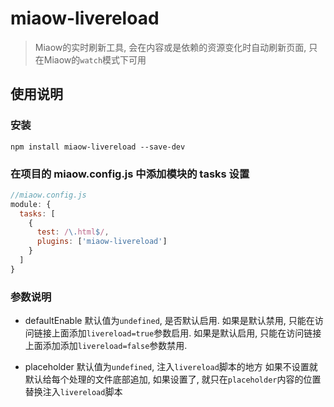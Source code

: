 # miaow-livereload

> Miaow的实时刷新工具, 会在内容或是依赖的资源变化时自动刷新页面, 只在Miaow的`watch`模式下可用

## 使用说明

### 安装

```
npm install miaow-livereload --save-dev
```

### 在项目的 miaow.config.js 中添加模块的 tasks 设置

```javascript
//miaow.config.js
module: {
  tasks: [
    {
      test: /\.html$/,
      plugins: ['miaow-livereload']
    }
  ]
}
```

### 参数说明

* defaultEnable 默认值为`undefined`, 是否默认启用. 
如果是默认禁用, 只能在访问链接上面添加`livereload=true`参数启用. 
如果是默认启用, 只能在访问链接上面添加添加`livereload=false`参数禁用.

* placeholder 默认值为`undefined`, 注入`livereload`脚本的地方
如果不设置就默认给每个处理的文件底部追加, 如果设置了, 就只在`placeholder`内容的位置
替换注入`livereload`脚本
